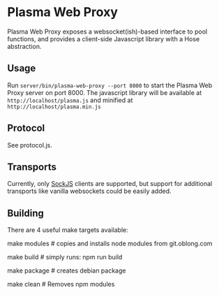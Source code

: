 # Plasma Web Proxy

Plasma Web Proxy exposes a websocket(ish)-based interface to pool functions,
and provides a client-side Javascript library with a Hose abstraction.

## Usage

Run `server/bin/plasma-web-proxy --port 8000` to start the Plasma Web Proxy
server on port 8000. The javascript library will be available at
`http://localhost/plasma.js` and minified at `http://localhost/plasma.min.js`

## Protocol

See protocol.js.

## Transports

Currently, only [SockJS](https://github.com/sockjs/sockjs-node) clients are
supported, but support for additional transports like vanilla websockets could
be easily added.

## Building

There are 4 useful make targets available:

make modules # copies and installs node modules from git.oblong.com

make build # simply runs: npm run build

make package # creates debian package

make clean # Removes npm modules
